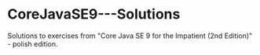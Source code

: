 # CoreJavaSE9---Solutions
Solutions to exercises from "Core Java SE 9 for the Impatient (2nd Edition)" - polish edition. 
